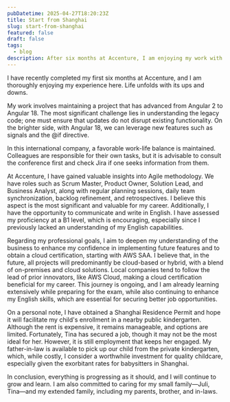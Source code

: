 ```yaml
---
pubDatetime: 2025-04-27T18:20:23Z
title: Start from Shanghai
slug: start-from-shanghai
featured: false
draft: false
tags:
  - blog
description: After six months at Accenture, I am enjoying my work with Angular 18 and learning Agile methodologies. I aim to obtain an AWS SAA certification. Personally, I've secured a Shanghai Residence Permit for my child's kindergarten while balancing family responsibilities as Tina starts a new job.
---
```


<!-- Currently, just finish my first half year in Accenture. and I the life at here, you win some, you lose some.

the work at here, to maintain the project, and which already upgrade from angular 2 to angular 18, and the biggest chanllege part is to learn the old logic, because when you want to update thing, you need to make sure you will not break others. the pros are now it’s angular 18, so you can use the new feature, such as signal, or @if, etc.

And the foreign company, work life balance can make sure. The colleague can handle their own things. but if you want to know something from them, it’s better to search the conference first and check the jira.

also at Accenture, i have learned the Agile, we have Scrum master, Project owner, Solution lead, Business analysis. also the planning, daily team sync, backlog refinement, retro. I think this part is the most important and treasure for mine career. The other thing is English, i have the oppotunerty to speak and write in English. And I have know that my level currently is B1, that’s a good thing. because in previous time, i have no idea about my English level.

so for the work part, next goal is to learn more about the business so that i will have more confident to implement the next feature. and to get a cloud certificate, first one is AWS SAA, this is for future job, because i think in the future all the project is on cloud, or hybrid project, half is on-premesis and half is in cloud. also the locale company just follow the prior leader’s step, such as AWS Cloud. so a cloud certificate will also help with my career. This is in progress, and i even learn more during this preparation of the exam. and to continue to learn English, coz this English skill really help me to get a better job.

And for life part, I have got the 上海居住证, and just hope this can help my baby to go to the public kindergarten which near the rent house. For the rent, it’s expensive but still affordable, also no other choices. and currently, Tina has found a job, although it’s might not the most suitable for her. But anyway it’s a job can have things to do. And my father-in-law can help to pick the baby from the private kindergarten, the private one it’s expensive, but i just treat it as the someone can help to care  the baby. you know, find a someone to look after a baby it’s very expensive in shanghai. so this cost are also acceptable.

So inclusion, everything goes in their way, and i will continue to grow up, to learn more. also to continue take care of my small family, Juli, Tina, and my big family (parents, brother, parent-in-law). -->

I have recently completed my first six months at Accenture, and I am thoroughly enjoying my experience here. Life unfolds with its ups and downs.

My work involves maintaining a project that has advanced from Angular 2 to Angular 18. The most significant challenge lies in understanding the legacy code; one must ensure that updates do not disrupt existing functionality. On the brighter side, with Angular 18, we can leverage new features such as signals and the @if directive.

In this international company, a favorable work-life balance is maintained. Colleagues are responsible for their own tasks, but it is advisable to consult the conference first and check Jira if one seeks information from them.

At Accenture, I have gained valuable insights into Agile methodology. We have roles such as Scrum Master, Product Owner, Solution Lead, and Business Analyst, along with regular planning sessions, daily team synchronization, backlog refinement, and retrospectives. I believe this aspect is the most significant and valuable for my career. Additionally, I have the opportunity to communicate and write in English. I have assessed my proficiency at a B1 level, which is encouraging, especially since I previously lacked an understanding of my English capabilities.

Regarding my professional goals, I aim to deepen my understanding of the business to enhance my confidence in implementing future features and to obtain a cloud certification, starting with AWS SAA. I believe that, in the future, all projects will predominantly be cloud-based or hybrid, with a blend of on-premises and cloud solutions. Local companies tend to follow the lead of prior innovators, like AWS Cloud, making a cloud certification beneficial for my career. This journey is ongoing, and I am already learning extensively while preparing for the exam, while also continuing to enhance my English skills, which are essential for securing better job opportunities.

On a personal note, I have obtained a Shanghai Residence Permit and hope it will facilitate my child's enrollment in a nearby public kindergarten. Although the rent is expensive, it remains manageable, and options are limited. Fortunately, Tina has secured a job, though it may not be the most ideal for her. However, it is still employment that keeps her engaged. My father-in-law is available to pick up our child from the private kindergarten, which, while costly, I consider a worthwhile investment for quality childcare, especially given the exorbitant rates for babysitters in Shanghai.

In conclusion, everything is progressing as it should, and I will continue to grow and learn. I am also committed to caring for my small family—Juli, Tina—and my extended family, including my parents, brother, and in-laws.
